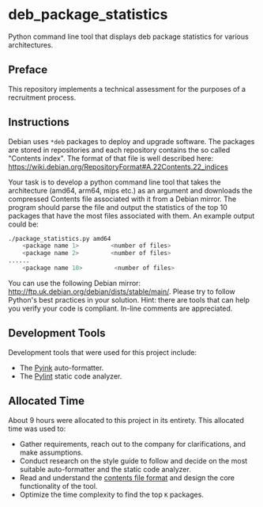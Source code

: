 # deb_package_statistics
Python command line tool that displays deb package statistics for various
architectures.

## Preface

This repository implements a technical assessment for the purposes of a
recruitment process.

## Instructions

Debian uses `*deb` packages to deploy and upgrade software. The packages are
stored in repositories and each repository contains the so called "Contents
index". The format of that file is well described here:
https://wiki.debian.org/RepositoryFormat#A.22Contents.22_indices

Your task is to develop a python command line tool that takes the architecture
(amd64, arm64, mips etc.) as an argument and downloads the compressed Contents
file associated with it from a Debian mirror. The program should parse the file
and output the statistics of the top 10 packages that have the most files
associated with them. An example output could be:

```bash
./package_statistics.py amd64
    <package name 1>         <number of files>
    <package name 2>         <number of files>
......
    <package name 10>         <number of files>
```

You can use the following Debian mirror:
http://ftp.uk.debian.org/debian/dists/stable/main/. Please try to follow
Python's best practices in your solution. Hint: there are tools that can help
you verify your code is compliant. In-line comments are appreciated.

## Development Tools

Development tools that were used for this project include:

- The [Pyink][pyink] auto-formatter.
- The [Pylint][pylint] static code analyzer.

## Allocated Time

About 9 hours were allocated to this project in its entirety. This allocated
time was used to:

- Gather requirements, reach out to the company for clarifications, and make
  assumptions.
- Conduct research on the style guide to follow and decide on the most suitable
  auto-formatter and the static code analyzer.
- Read and understand the [contents file format][contents] and design the
  core functionality of the tool.
- Optimize the time complexity to find the top `K` packages.

[contents]: https://wiki.debian.org/RepositoryFormat#A.22Contents.22_indices
[pyink]: https://github.com/google/pyink
[pylint]: https://pypi.org/project/pylint

